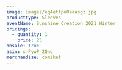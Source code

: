 ```yaml
---
image: images/eq4ettpu0aaasgz.jpg
producttype: Sleeves
eventName: Sunshine Creation 2021 Winter
pricings:
  - quantity: 1
    price: 25
onsale: true
asin: s-PywP_2Qng
merchandise: comiket
---
```


